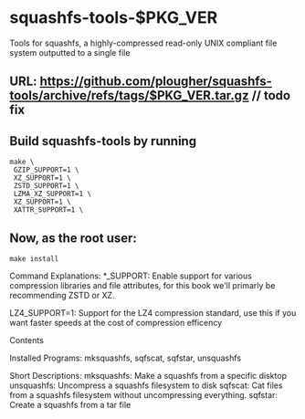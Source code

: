 
# squashfs-tools-$PKG_VER
Tools for squashfs, a highly-compressed read-only UNIX compliant file system outputted to a single file


## URL: https://github.com/plougher/squashfs-tools/archive/refs/tags/$PKG_VER.tar.gz // todo fix


## Build squashfs-tools by running
```
make \
 GZIP_SUPPORT=1 \
 XZ_SUPPORT=1 \
 ZSTD_SUPPORT=1 \
 LZMA_XZ_SUPPORT=1 \
 XZ_SUPPORT=1 \
 XATTR_SUPPORT=1 \
```

## Now, as the root user:
```
make install
```

Command Explanations:
*_SUPPORT: Enable support for various compression libraries and file attributes, for this book we'll primarly be recommending ZSTD or XZ.  
  
LZ4_SUPPORT=1: Support for the LZ4 compression standard, use this if you want faster speeds at the cost of compression efficency  


Contents

Installed Programs: mksquashfs, sqfscat, sqfstar, unsquashfs

Short Descriptions:
mksquashfs: Make a squashfs from a specific disktop
unsquashfs: Uncompress a squashfs filesystem to disk
sqfscat: Cat files from a squashfs filesystem without uncompressing everything. 
sqfstar: Create a squashfs from a tar file


